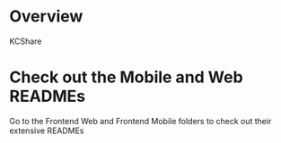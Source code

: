 # Overview
KCShare

# Check out the Mobile and Web READMEs
Go to the Frontend Web and Frontend Mobile folders to check out their extensive READMEs

